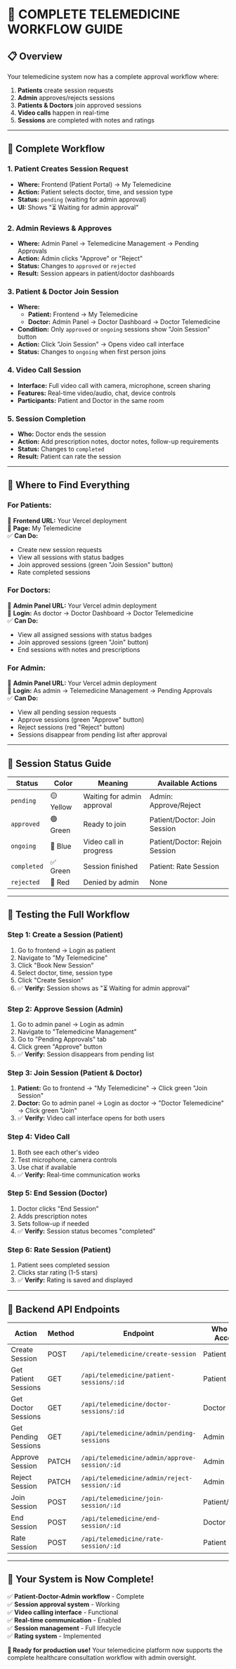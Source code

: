 # 🏥 COMPLETE TELEMEDICINE WORKFLOW GUIDE

## 📋 Overview

Your telemedicine system now has a complete approval workflow where:
1. **Patients** create session requests
2. **Admin** approves/rejects sessions  
3. **Patients & Doctors** join approved sessions
4. **Video calls** happen in real-time
5. **Sessions** are completed with notes and ratings

---

## 🔄 Complete Workflow

### 1. **Patient Creates Session Request**
- **Where:** Frontend (Patient Portal) → My Telemedicine
- **Action:** Patient selects doctor, time, and session type
- **Status:** `pending` (waiting for admin approval)
- **UI:** Shows "⏳ Waiting for admin approval"

### 2. **Admin Reviews & Approves**  
- **Where:** Admin Panel → Telemedicine Management → Pending Approvals
- **Action:** Admin clicks "Approve" or "Reject"
- **Status:** Changes to `approved` or `rejected`
- **Result:** Session appears in patient/doctor dashboards

### 3. **Patient & Doctor Join Session**
- **Where:** 
  - **Patient:** Frontend → My Telemedicine
  - **Doctor:** Admin Panel → Doctor Dashboard → Doctor Telemedicine
- **Condition:** Only `approved` or `ongoing` sessions show "Join Session" button
- **Action:** Click "Join Session" → Opens video call interface
- **Status:** Changes to `ongoing` when first person joins

### 4. **Video Call Session**
- **Interface:** Full video call with camera, microphone, screen sharing
- **Features:** Real-time video/audio, chat, device controls
- **Participants:** Patient and Doctor in the same room

### 5. **Session Completion**
- **Who:** Doctor ends the session
- **Action:** Add prescription notes, doctor notes, follow-up requirements
- **Status:** Changes to `completed`
- **Result:** Patient can rate the session

---

## 🎯 **Where to Find Everything**

### **For Patients:**
📍 **Frontend URL:** Your Vercel deployment  
🔗 **Page:** My Telemedicine  
✅ **Can Do:**
- Create new session requests
- View all sessions with status badges
- Join approved sessions (green "Join Session" button)
- Rate completed sessions

### **For Doctors:**  
📍 **Admin Panel URL:** Your Vercel admin deployment  
🔗 **Login:** As doctor → Doctor Dashboard → Doctor Telemedicine  
✅ **Can Do:**
- View all assigned sessions with status badges
- Join approved sessions (green "Join" button)  
- End sessions with notes and prescriptions

### **For Admin:**
📍 **Admin Panel URL:** Your Vercel admin deployment  
🔗 **Login:** As admin → Telemedicine Management → Pending Approvals  
✅ **Can Do:**
- View all pending session requests
- Approve sessions (green "Approve" button)
- Reject sessions (red "Reject" button)
- Sessions disappear from pending list after approval

---

## 🎨 **Session Status Guide**

| Status | Color | Meaning | Available Actions |
|--------|-------|---------|------------------|
| `pending` | 🟡 Yellow | Waiting for admin approval | Admin: Approve/Reject |
| `approved` | 🟢 Green | Ready to join | Patient/Doctor: Join Session |
| `ongoing` | 🔵 Blue | Video call in progress | Patient/Doctor: Rejoin Session |
| `completed` | ✅ Green | Session finished | Patient: Rate Session |
| `rejected` | 🔴 Red | Denied by admin | None |

---

## 🚀 **Testing the Full Workflow**

### **Step 1: Create a Session (Patient)**
1. Go to frontend → Login as patient
2. Navigate to "My Telemedicine"
3. Click "Book New Session"
4. Select doctor, time, session type
5. Click "Create Session"
6. ✅ **Verify:** Session shows as "⏳ Waiting for admin approval"

### **Step 2: Approve Session (Admin)**
1. Go to admin panel → Login as admin
2. Navigate to "Telemedicine Management"
3. Go to "Pending Approvals" tab
4. Click green "Approve" button
5. ✅ **Verify:** Session disappears from pending list

### **Step 3: Join Session (Patient & Doctor)**
1. **Patient:** Go to frontend → "My Telemedicine" → Click green "Join Session"
2. **Doctor:** Go to admin panel → Login as doctor → "Doctor Telemedicine" → Click green "Join"
3. ✅ **Verify:** Video call interface opens for both users

### **Step 4: Video Call**
1. Both see each other's video
2. Test microphone, camera controls
3. Use chat if available
4. ✅ **Verify:** Real-time communication works

### **Step 5: End Session (Doctor)**
1. Doctor clicks "End Session"
2. Adds prescription notes
3. Sets follow-up if needed
4. ✅ **Verify:** Session status becomes "completed"

### **Step 6: Rate Session (Patient)**
1. Patient sees completed session
2. Clicks star rating (1-5 stars)
3. ✅ **Verify:** Rating is saved and displayed

---

## 🔧 **Backend API Endpoints**

| Action | Method | Endpoint | Who Can Access |
|--------|--------|----------|----------------|
| Create Session | POST | `/api/telemedicine/create-session` | Patient |
| Get Patient Sessions | GET | `/api/telemedicine/patient-sessions/:id` | Patient |
| Get Doctor Sessions | GET | `/api/telemedicine/doctor-sessions/:id` | Doctor |
| Get Pending Sessions | GET | `/api/telemedicine/admin/pending-sessions` | Admin |
| Approve Session | PATCH | `/api/telemedicine/admin/approve-session/:id` | Admin |
| Reject Session | PATCH | `/api/telemedicine/admin/reject-session/:id` | Admin |
| Join Session | POST | `/api/telemedicine/join-session/:id` | Patient/Doctor |
| End Session | POST | `/api/telemedicine/end-session/:id` | Doctor |
| Rate Session | POST | `/api/telemedicine/rate-session/:id` | Patient |

---

## 🎉 **Your System is Now Complete!**

✅ **Patient-Doctor-Admin workflow** - Complete  
✅ **Session approval system** - Working  
✅ **Video calling interface** - Functional  
✅ **Real-time communication** - Enabled  
✅ **Session management** - Full lifecycle  
✅ **Rating system** - Implemented  

**🚀 Ready for production use!** Your telemedicine platform now supports the complete healthcare consultation workflow with admin oversight.
